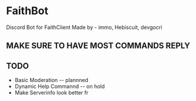 # FaithBot
Discord Bot for FaithClient
Made by - immo, Hebiscuit, devgocri

## MAKE SURE TO HAVE MOST COMMANDS REPLY
## TODO
- Basic Moderation -- plannned 
- Dynamic Help Commannd -- on hold
- Make Serverinfo look better fr 

